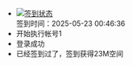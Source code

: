 - [![签到状态](https://github.com/womade/Cloud189-Actions/actions/workflows/main.yml/badge.svg?branch=main)](https://github.com/womade/Cloud189-Actions/actions/workflows/main.yml) <br> 签到时间：2025-05-23 00:46:36
- 开始执行帐号1
- 登录成功
- 已经签到过了，签到获得23M空间
